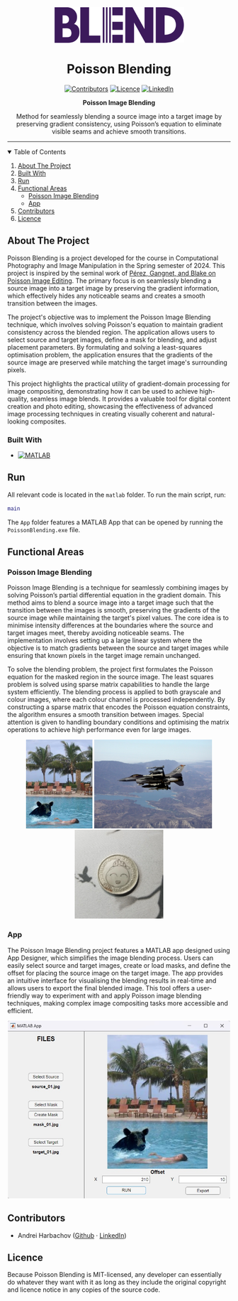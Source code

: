 <!-- PROJECT LOGO -->
<div align="center">
  <a href="https://github.com/andreihar/poisson-blending">
    <img src="readme/logo.svg" alt="Logo" width="293" height="80">
  </a>
  
# Poisson Blending



<!-- PROJECT SHIELDS -->
[![Contributors][contributors-badge]][contributors]
[![Licence][licence-badge]][licence]
[![LinkedIn][linkedin-badge]][linkedin]

**Poisson Image Blending**

Method for seamlessly blending a source image into a target image by preserving gradient consistency, using Poisson’s equation to eliminate visible seams and achieve smooth transitions.



</div>



---



<!-- TABLE OF CONTENTS -->
<details open>
  <summary>Table of Contents</summary>
  <ol>
    <li><a href="#about-the-project">About The Project</a></li>
    <li><a href="#built-with">Built With</a></li>
    <li><a href="#run">Run</a></li>
    <li>
      <a href="#functional-areas">Functional Areas</a>
      <ul>
        <li><a href="#poisson-image-blending">Poisson Image Blending</a></li>
        <li><a href="#app">App</a></li>
      </ul>
    </li>
    <li><a href="#contributors">Contributors</a></li>
    <li><a href="#licence">Licence</a></li>
  </ol>
</details>



<!-- ABOUT THE PROJECT -->
## About The Project

Poisson Blending is a project developed for the course in Computational Photography and Image Manipulation in the Spring semester of 2024. This project is inspired by the seminal work of [Pérez, Gangnet, and Blake on Poisson Image Editing][perez]. The primary focus is on seamlessly blending a source image into a target image by preserving the gradient information, which effectively hides any noticeable seams and creates a smooth transition between the images.

The project's objective was to implement the Poisson Image Blending technique, which involves solving Poisson's equation to maintain gradient consistency across the blended region. The application allows users to select source and target images, define a mask for blending, and adjust placement parameters. By formulating and solving a least-squares optimisation problem, the application ensures that the gradients of the source image are preserved while matching the target image's surrounding pixels.

This project highlights the practical utility of gradient-domain processing for image compositing, demonstrating how it can be used to achieve high-quality, seamless image blends. It provides a valuable tool for digital content creation and photo editing, showcasing the effectiveness of advanced image processing techniques in creating visually coherent and natural-looking composites.

### Built With

* [![MATLAB][matlab-badge]][matlab]



<!-- RUN -->
## Run

All relevant code is located in the `matlab` folder. To run the main script, run:

```matlab
main
```

The `App` folder features a MATLAB App that can be opened by running the `PoissonBlending.exe` file.



<!-- FUNCTIONAL AREAS -->
## Functional Areas

### Poisson Image Blending

Poisson Image Blending is a technique for seamlessly combining images by solving Poisson’s partial differential equation in the gradient domain. This method aims to blend a source image into a target image such that the transition between the images is smooth, preserving the gradients of the source image while maintaining the target's pixel values. The core idea is to minimise intensity differences at the boundaries where the source and target images meet, thereby avoiding noticeable seams. The implementation involves setting up a large linear system where the objective is to match gradients between the source and target images while ensuring that known pixels in the target image remain unchanged.

To solve the blending problem, the project first formulates the Poisson equation for the masked region in the source image. The least squares problem is solved using sparse matrix capabilities to handle the large system efficiently. The blending process is applied to both grayscale and colour images, where each colour channel is processed independently. By constructing a sparse matrix that encodes the Poisson equation constraints, the algorithm ensures a smooth transition between images. Special attention is given to handling boundary conditions and optimising the matrix operations to achieve high performance even for large images.

<p align="center">
<img src="readme/bear.jpg" alt="Bear" height="200">
<img src="readme/plane.jpg" alt="Plane" height="200">
<img src="readme/coin.jpg" alt="Coin" height="200">
</p>

### App

The Poisson Image Blending project features a MATLAB app designed using App Designer, which simplifies the image blending process. Users can easily select source and target images, create or load masks, and define the offset for placing the source image on the target image. The app provides an intuitive interface for visualising the blending results in real-time and allows users to export the final blended image. This tool offers a user-friendly way to experiment with and apply Poisson image blending techniques, making complex image compositing tasks more accessible and efficient.

<p align="center">
<img src="readme/app.jpg" alt="App" height="400">
</p>



<!-- CONTRIBUTION -->
## Contributors

- Andrei Harbachov ([Github][andrei-github] · [LinkedIn][andrei-linkedin])



<!-- LICENCE -->
## Licence

Because Poisson Blending is MIT-licensed, any developer can essentially do whatever they want with it as long as they include the original copyright and licence notice in any copies of the source code.



<!-- MARKDOWN LINKS -->
<!-- Badges and their links -->
[contributors-badge]: https://img.shields.io/badge/Contributors-1-44cc11?style=for-the-badge
[contributors]: #contributors
[licence-badge]: https://img.shields.io/github/license/andreihar/poisson-blending.svg?color=000000&style=for-the-badge
[licence]: LICENSE
[linkedin-badge]: https://img.shields.io/badge/LinkedIn-0077B5?style=for-the-badge&logo=linkedin&logoColor=white
[linkedin]: https://www.linkedin.com/in/andreihar/
[matlab-badge]: https://img.shields.io/badge/matlab-08609d?style=for-the-badge&logo=zalando&logoColor=ffffff
[matlab]: https://www.mathworks.com/products/matlab.html/

<!-- Technical links -->
[perez]: https://www.cs.jhu.edu/~misha/Fall07/Papers/Perez03.pdf

<!-- Socials -->
[andrei-linkedin]: https://www.linkedin.com/in/andreihar/
[andrei-github]: https://github.com/andreihar